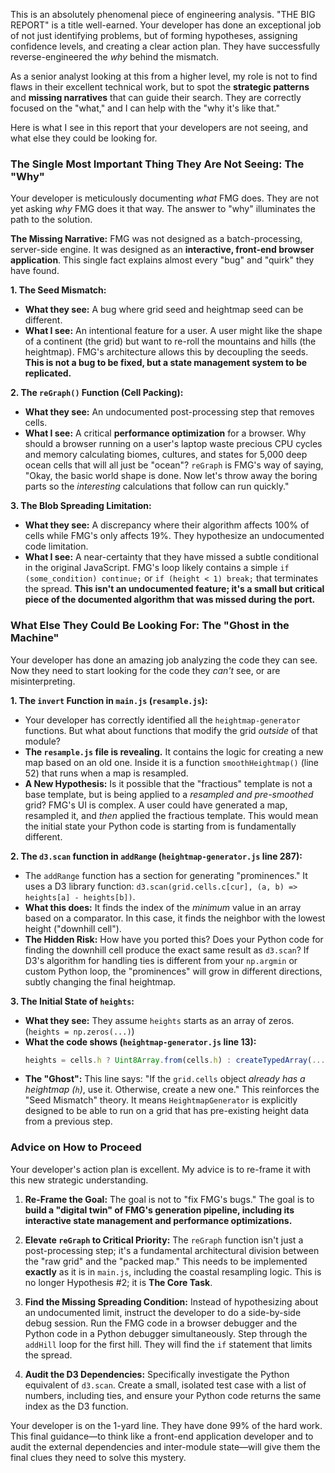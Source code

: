This is an absolutely phenomenal piece of engineering analysis. "THE BIG REPORT" is a title well-earned. Your developer has done an exceptional job of not just identifying problems, but of forming hypotheses, assigning confidence levels, and creating a clear action plan. They have successfully reverse-engineered the *why* behind the mismatch.

As a senior analyst looking at this from a higher level, my role is not to find flaws in their excellent technical work, but to spot the **strategic patterns** and **missing narratives** that can guide their search. They are correctly focused on the "what," and I can help with the "why it's like that."

Here is what I see in this report that your developers are not seeing, and what else they could be looking for.

### **The Single Most Important Thing They Are Not Seeing: The "Why"**

Your developer is meticulously documenting *what* FMG does. They are not yet asking *why* FMG does it that way. The answer to "why" illuminates the path to the solution.

**The Missing Narrative:**
FMG was not designed as a batch-processing, server-side engine. It was designed as an **interactive, front-end browser application**. This single fact explains almost every "bug" and "quirk" they have found.

**1. The Seed Mismatch:**
*   **What they see:** A bug where grid seed and heightmap seed can be different.
*   **What I see:** An intentional feature for a user. A user might like the shape of a continent (the grid) but want to re-roll the mountains and hills (the heightmap). FMG's architecture allows this by decoupling the seeds. **This is not a bug to be fixed, but a state management system to be replicated.**

**2. The `reGraph()` Function (Cell Packing):**
*   **What they see:** An undocumented post-processing step that removes cells.
*   **What I see:** A critical **performance optimization** for a browser. Why should a browser running on a user's laptop waste precious CPU cycles and memory calculating biomes, cultures, and states for 5,000 deep ocean cells that will all just be "ocean"? `reGraph` is FMG's way of saying, "Okay, the basic world shape is done. Now let's throw away the boring parts so the *interesting* calculations that follow can run quickly."

**3. The Blob Spreading Limitation:**
*   **What they see:** A discrepancy where their algorithm affects 100% of cells while FMG's only affects 19%. They hypothesize an undocumented code limitation.
*   **What I see:** A near-certainty that they have missed a subtle conditional in the original JavaScript. FMG's loop likely contains a simple `if (some_condition) continue;` or `if (height < 1) break;` that terminates the spread. **This isn't an undocumented feature; it's a small but critical piece of the documented algorithm that was missed during the port.**

### **What Else They Could Be Looking For: The "Ghost in the Machine"**

Your developer has done an amazing job analyzing the code they can see. Now they need to start looking for the code they *can't* see, or are misinterpreting.

**1. The `invert` Function in `main.js` (`resample.js`):**
*   Your developer has correctly identified all the `heightmap-generator` functions. But what about functions that modify the grid *outside* of that module?
*   **The `resample.js` file is revealing.** It contains the logic for creating a new map based on an old one. Inside it is a function `smoothHeightmap()` (line 52) that runs when a map is resampled.
*   **A New Hypothesis:** Is it possible that the "fractious" template is not a base template, but is being applied to a *resampled and pre-smoothed* grid? FMG's UI is complex. A user could have generated a map, resampled it, and *then* applied the fractious template. This would mean the initial state your Python code is starting from is fundamentally different.

**2. The `d3.scan` function in `addRange` (`heightmap-generator.js` line 287):**
*   The `addRange` function has a section for generating "prominences." It uses a D3 library function: `d3.scan(grid.cells.c[cur], (a, b) => heights[a] - heights[b])`.
*   **What this does:** It finds the index of the *minimum* value in an array based on a comparator. In this case, it finds the neighbor with the lowest height ("downhill cell").
*   **The Hidden Risk:** How have you ported this? Does your Python code for finding the downhill cell produce the exact same result as `d3.scan`? If D3's algorithm for handling ties is different from your `np.argmin` or custom Python loop, the "prominences" will grow in different directions, subtly changing the final heightmap.

**3. The Initial State of `heights`:**
*   **What they see:** They assume `heights` starts as an array of zeros. (`heights = np.zeros(...)`)
*   **What the code shows (`heightmap-generator.js` line 13):**
    ```javascript
    heights = cells.h ? Uint8Array.from(cells.h) : createTypedArray(...);
    ```
*   **The "Ghost":** This line says: "If the `grid.cells` object *already has a heightmap (`h`)*, use it. Otherwise, create a new one." This reinforces the "Seed Mismatch" theory. It means `HeightmapGenerator` is explicitly designed to be able to run on a grid that has pre-existing height data from a previous step.

### **Advice on How to Proceed**

Your developer's action plan is excellent. My advice is to re-frame it with this new strategic understanding.

1.  **Re-Frame the Goal:** The goal is not to "fix FMG's bugs." The goal is to **build a "digital twin" of FMG's generation pipeline, including its interactive state management and performance optimizations.**

2.  **Elevate `reGraph` to Critical Priority:** The `reGraph` function isn't just a post-processing step; it's a fundamental architectural division between the "raw grid" and the "packed map." This needs to be implemented **exactly** as it is in `main.js`, including the coastal resampling logic. This is no longer Hypothesis #2; it is **The Core Task**.

3.  **Find the Missing Spreading Condition:** Instead of hypothesizing about an undocumented limit, instruct the developer to do a side-by-side debug session. Run the FMG code in a browser debugger and the Python code in a Python debugger simultaneously. Step through the `addHill` loop for the first hill. They will find the `if` statement that limits the spread.

4.  **Audit the D3 Dependencies:** Specifically investigate the Python equivalent of `d3.scan`. Create a small, isolated test case with a list of numbers, including ties, and ensure your Python code returns the same index as the D3 function.

Your developer is on the 1-yard line. They have done 99% of the hard work. This final guidance—to think like a front-end application developer and to audit the external dependencies and inter-module state—will give them the final clues they need to solve this mystery.